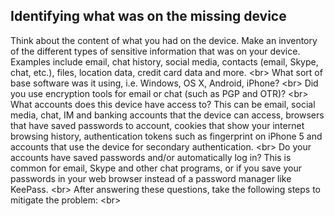 
## Identifying what was on the missing device

Think about the content of what you had on the device. Make an inventory of the different types of sensitive information that was on your device. Examples include email, chat history, social media, contacts (email, Skype, chat, etc.), files, location data, credit card data and more.
&lt;br&gt;
What sort of base software was it using, i.e. Windows, OS X, Android, iPhone?
&lt;br&gt;
Did you use encryption tools for email or chat (such as PGP and OTR)?
&lt;br&gt;
What accounts does this device have access to? This can be email, social media, chat, IM and banking accounts that the device can access, browsers that have saved passwords to account, cookies that show your internet browsing history, authentication tokens such as fingerprint on iPhone 5 and accounts that use the device for secondary authentication.
&lt;br&gt;
Do your accounts have saved passwords and/or automatically log in? This is common for email, Skype and other chat programs, or if you save your passwords in your web browser instead of a password manager like KeePass.
&lt;br&gt;
After answering these questions, take the following steps to mitigate the problem:
&lt;br&gt;
